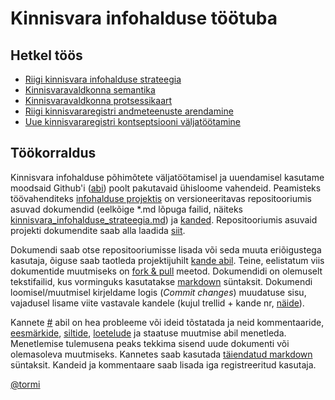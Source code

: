 # Kinnisvara infohalduse töötuba

## Hetkel töös

* [Riigi kinnisvara infohalduse strateegia](kinnisvara_infohalduse_strateegia.md)
* [Kinnisvaravaldkonna semantika](kinnisvara_semantika.md)
* [Kinnisvaravaldkonna protsessikaart](protsessid/readme.md)
* [Riigi kinnisvararegistri andmeteenuste arendamine](https://github.com/kinnisvara/RKVR)
* [Uue kinnisvararegistri kontseptsiooni väljatöötamine](https://github.com/kinnisvara/register)

## Töökorraldus

Kinnisvara infohalduse põhimõtete väljatöötamisel ja uuendamisel kasutame moodsaid Github'i ([abi](https://help.github.com/)) poolt pakutavaid ühisloome vahendeid. Peamisteks töövahenditeks [infohalduse projektis](https://github.com/kinnisvara/infohaldus/) on versioneeritavas repositooriumis asuvad dokumendid (eelkõige *.md lõpuga failid, näiteks [kinnisvara_infohalduse_strateegia.md](kinnisvara_infohalduse_strateegia.md)) ja [kanded](https://github.com/kinnisvara/infohaldus/issues). Repositooriumis asuvaid projekti dokumendite saab alla laadida [siit](https://github.com/kinnisvara/infohaldus/archive/master.zip).

Dokumendi saab otse repositooriumisse lisada või seda muuta eriõigustega kasutaja, õiguse saab taotleda projektijuhilt [kande abil](https://github.com/kinnisvara/infohaldus/issues/new). Teine, eelistatum viis dokumentide muutmiseks on [fork & pull](https://help.github.com/articles/using-pull-requests/#fork--pull) meetod. Dokumendidi on olemuselt tekstifailid, kus vorminguks kasutatakse [markdown](https://help.github.com/articles/markdown-basics/) süntaksit. Dokumendi loomisel/muutmisel kirjeldame logis (*Commit changes*) muudatuse sisu, vajadusel lisame viite vastavale kandele (kujul trellid + kande nr, [näide](https://github.com/kinnisvara/infohaldus/commit/bd3b53750e7ab1966a1694cdd5be1331ceee96c0)).

Kannete [#](https://help.github.com/articles/about-issues/) abil on hea probleeme või ideid tõstatada ja neid kommentaaride, [eesmärkide](https://help.github.com/articles/associating-milestones-with-issues-and-pull-requests/), [siltide](https://help.github.com/articles/applying-labels-to-issues-and-pull-requests/), [loetelude](https://github.com/blog/1375-task-lists-in-gfm-issues-pulls-comments) ja staatuse muutmise abil menetleda. Menetlemise tulemusena peaks tekkima  sisend uude dokumenti või olemasoleva muutmiseks. Kannetes saab kasutada [täiendatud markdown](https://help.github.com/articles/github-flavored-markdown/) süntaksit. Kandeid ja kommentaare saab lisada iga registreeritud kasutaja.

[@tormi](https://github.com/tormi)
